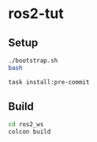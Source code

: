 # ros2-tut

## Setup

```bash
./bootstrap.sh
bash

task install:pre-commit
```

## Build

```bash
cd ros2_ws
colcon build
```
